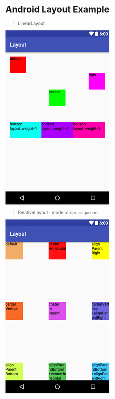 # Android Layout Example

> LinearLayout

<img src="linear_layout.png" width="332">

> RelativeLayout : mode `align to parent`

<img src="relative_layout_align_to_parent.png" width="332">

